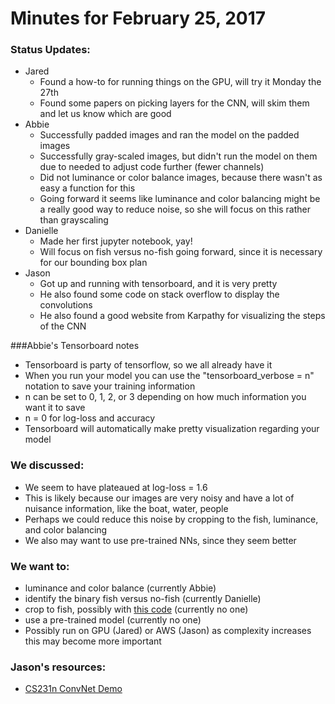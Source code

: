 # Minutes for February 25, 2017

### Status Updates:
* Jared
    * Found a how-to for running things on the GPU, will try it Monday the 27th
    * Found some papers on picking layers for the CNN, will skim them and let us know which are good
* Abbie
	* Successfully padded images and ran the model on the padded images
	* Successfully gray-scaled images, but didn't run the model on them due to needed to adjust code further (fewer channels)
	* Did not luminance or color balance images, because there wasn't as easy a function for this
	* Going forward it seems like luminance and color balancing might be a really good way to reduce noise, so she will focus on this rather than grayscaling
* Danielle
	* Made her first jupyter notebook, yay!
	* Will focus on fish versus no-fish going forward, since it is necessary for our bounding box plan
* Jason
	* Got up and running with tensorboard, and it is very pretty
	* He also found some code on stack overflow to display the convolutions
	* He also found a good website from Karpathy for visualizing the steps of the CNN
	
###Abbie's Tensorboard notes
* Tensorboard is party of tensorflow, so we all already have it
* When you run your model you can use the "tensorboard_verbose = n" notation to save your training information
* n can be set to 0, 1, 2, or 3 depending on how much information you want it to save
* n = 0 for log-loss and accuracy
* Tensorboard will automatically make pretty visualization regarding your model

### We discussed:
* We seem to have plateaued at log-loss = 1.6
* This is likely because our images are very noisy and have a lot of nuisance information, like the boat, water, people
* Perhaps we could reduce this noise by cropping to the fish, luminance, and color balancing
* We also may want to use pre-trained NNs, since they seem better

### We want to:
* luminance and color balance (currently Abbie)
* identify the binary fish versus no-fish (currently Danielle)
* crop to fish, possibly with [this code](https://www.kaggle.com/c/the-nature-conservancy-fisheries-monitoring/discussion/29131) (currently no one)
* use a pre-trained model (currently no one)
* Possibly run on GPU (Jared) or AWS (Jason) as complexity increases this may become more important

### Jason's resources:
* [CS231n ConvNet Demo](https://cs.stanford.edu/people/karpathy/convnetjs/demo/cifar10.html)
